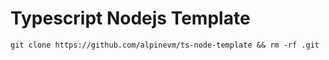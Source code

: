 # Typescript Nodejs Template

```
git clone https://github.com/alpinevm/ts-node-template && rm -rf .git
```
